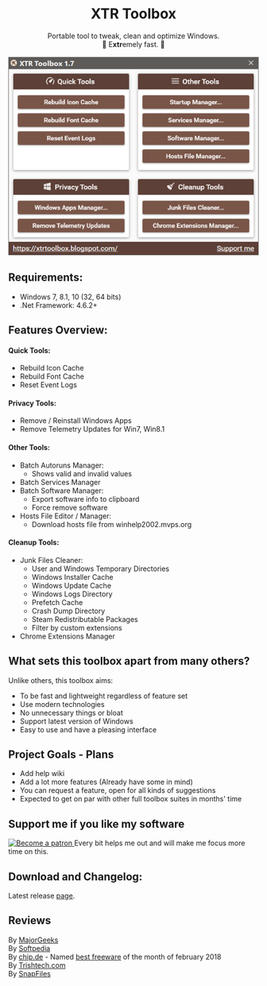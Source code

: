 <h1 align="center">
XTR Toolbox
</h1>
<p align="center">
Portable tool to tweak, clean and optimize Windows.
<br>🚀 E<b>xtr</b>emely fast. 🚀
<br>
<br>
<img src="XTR_main_screenshot.png">
</p>

## Requirements:
- Windows 7, 8.1, 10 (32, 64 bits)
- .Net Framework: 4.6.2+

## Features Overview:
#### Quick Tools:
- Rebuild Icon Cache
- Rebuild Font Cache
- Reset Event Logs

#### Privacy Tools:
- Remove / Reinstall Windows Apps
- Remove Telemetry Updates for Win7, Win8.1

#### Other Tools:
- Batch Autoruns Manager:
  - Shows valid and invalid values
- Batch Services Manager
- Batch Software Manager:
  - Export software info to clipboard
  - Force remove software
- Hosts File Editor / Manager:
  - Download hosts file from winhelp2002.mvps.org

#### Cleanup Tools: 
- Junk Files Cleaner:
  - User and Windows Temporary Directories
  - Windows Installer Cache
  - Windows Update Cache
  - Windows Logs Directory
  - Prefetch Cache
  - Crash Dump Directory
  - Steam Redistributable Packages
  - Filter by custom extensions
- Chrome Extensions Manager

## What sets this toolbox apart from many others?
Unlike others, this toolbox aims:
- To be fast and lightweight regardless of feature set
- Use modern technologies
- No unnecessary things or bloat
- Support latest version of Windows
- Easy to use and have a pleasing interface

## Project Goals - Plans
- Add help wiki
- Add a lot more features (Already have some in mind)
- You can request a feature, open for all kinds of suggestions
- Expected to get on par with other full toolbox suites in months' time

## Support me if you like my software
<a href="https://www.patreon.com/bePatron?u=4319301">
<img src="https://c5.patreon.com/external/logo/become_a_patron_button.png" alt="Become a patron">
</a>
Every bit helps me out and will make me focus more time on this.

## Download and Changelog:
Latest release [page](https://github.com/Zeeex/XTR-Toolbox/releases/latest).

## Reviews
By [MajorGeeks](http://www.majorgeeks.com/files/details/xtr_toolbox.html) </br>
By [Softpedia](http://www.softpedia.com/get/PORTABLE-SOFTWARE/System/System-Enhancements/XTR-Toolbox.shtml) </br>
By [chip.de](http://www.chip.de/downloads/XTR-Toolbox_131625845.html) - Named [best freeware](http://www.chip.de/bildergalerie/Freeware-des-Monats-2018-Galerie_130718114.html) of the month of february 2018 </br>
By [Trishtech.com](https://www.trishtech.com/2018/01/xtr-toolbox-portable-windows-tweaker-and-optimizer/) </br>
By [SnapFiles](http://www.snapfiles.com/get/xtrtoolbox.html) </br>
